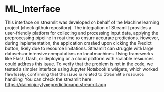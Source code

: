 # ML_Interface

This interface on streamlit was developed on behalf of the Machine learning project (check github repository). 
The integration of Streamlit provides a user-friendly platform for collecting and processing 
input data, applying the preprocessing pipeline in real time to ensure accurate predictions. 
However, during implementation, the application crashed upon clicking the Predict button, 
likely due to resource limitations. Streamlit can struggle with large datasets or intensive 
computations on local machines. Using frameworks like Flask, Dash, or deploying on a 
cloud platform with scalable resources could address this issue. To verify that the problem 
is not in the code, we tested a simpler interface using Jupyter Notebook's widgets, which 
worked flawlessly, confirming that the issue is related to Streamlit's resource handling. You 
can check the streamlit here: https://claiminjurytypepredictionapp.streamlit.app
